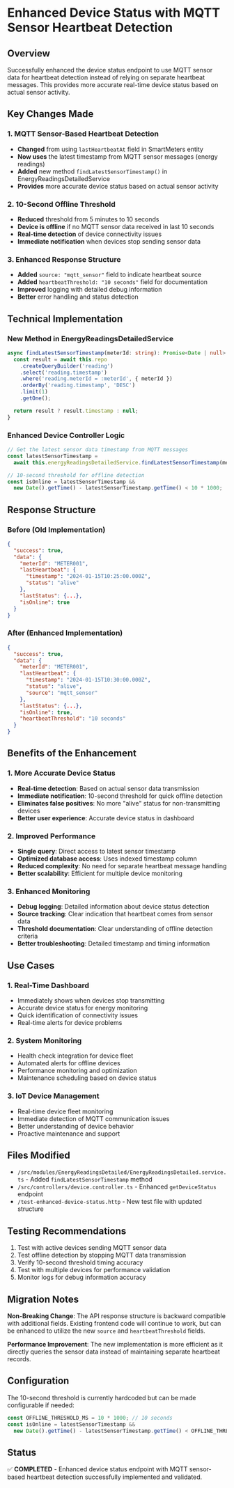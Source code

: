 # Enhanced Device Status with MQTT Sensor Heartbeat Detection

## Overview
Successfully enhanced the device status endpoint to use MQTT sensor data for heartbeat detection instead of relying on separate heartbeat messages. This provides more accurate real-time device status based on actual sensor activity.

## Key Changes Made

### 1. MQTT Sensor-Based Heartbeat Detection
- **Changed** from using `lastHeartbeatAt` field in SmartMeters entity
- **Now uses** the latest timestamp from MQTT sensor messages (energy readings)
- **Added** new method `findLatestSensorTimestamp()` in EnergyReadingsDetailedService
- **Provides** more accurate device status based on actual sensor activity

### 2. 10-Second Offline Threshold
- **Reduced** threshold from 5 minutes to 10 seconds
- **Device is offline** if no MQTT sensor data received in last 10 seconds
- **Real-time detection** of device connectivity issues
- **Immediate notification** when devices stop sending sensor data

### 3. Enhanced Response Structure
- **Added** `source: "mqtt_sensor"` field to indicate heartbeat source
- **Added** `heartbeatThreshold: "10 seconds"` field for documentation
- **Improved** logging with detailed debug information
- **Better** error handling and status detection

## Technical Implementation

### New Method in EnergyReadingsDetailedService
```typescript
async findLatestSensorTimestamp(meterId: string): Promise<Date | null> {
  const result = await this.repo
    .createQueryBuilder('reading')
    .select('reading.timestamp')
    .where('reading.meterId = :meterId', { meterId })
    .orderBy('reading.timestamp', 'DESC')
    .limit(1)
    .getOne();

  return result ? result.timestamp : null;
}
```

### Enhanced Device Controller Logic
```typescript
// Get the latest sensor data timestamp from MQTT messages
const latestSensorTimestamp = 
  await this.energyReadingsDetailedService.findLatestSensorTimestamp(meterId);

// 10-second threshold for offline detection
const isOnline = latestSensorTimestamp && 
  new Date().getTime() - latestSensorTimestamp.getTime() < 10 * 1000;
```

## Response Structure

### Before (Old Implementation)
```json
{
  "success": true,
  "data": {
    "meterId": "METER001",
    "lastHeartbeat": {
      "timestamp": "2024-01-15T10:25:00.000Z",
      "status": "alive"
    },
    "lastStatus": {...},
    "isOnline": true
  }
}
```

### After (Enhanced Implementation)
```json
{
  "success": true,
  "data": {
    "meterId": "METER001",
    "lastHeartbeat": {
      "timestamp": "2024-01-15T10:30:00.000Z",
      "status": "alive",
      "source": "mqtt_sensor"
    },
    "lastStatus": {...},
    "isOnline": true,
    "heartbeatThreshold": "10 seconds"
  }
}
```

## Benefits of the Enhancement

### 1. More Accurate Device Status
- **Real-time detection**: Based on actual sensor data transmission
- **Immediate notification**: 10-second threshold for quick offline detection
- **Eliminates false positives**: No more "alive" status for non-transmitting devices
- **Better user experience**: Accurate device status in dashboard

### 2. Improved Performance
- **Single query**: Direct access to latest sensor timestamp
- **Optimized database access**: Uses indexed timestamp column
- **Reduced complexity**: No need for separate heartbeat message handling
- **Better scalability**: Efficient for multiple device monitoring

### 3. Enhanced Monitoring
- **Debug logging**: Detailed information about device status detection
- **Source tracking**: Clear indication that heartbeat comes from sensor data
- **Threshold documentation**: Clear understanding of offline detection criteria
- **Better troubleshooting**: Detailed timestamp and timing information

## Use Cases

### 1. Real-Time Dashboard
- Immediately shows when devices stop transmitting
- Accurate device status for energy monitoring
- Quick identification of connectivity issues
- Real-time alerts for device problems

### 2. System Monitoring
- Health check integration for device fleet
- Automated alerts for offline devices
- Performance monitoring and optimization
- Maintenance scheduling based on device status

### 3. IoT Device Management
- Real-time device fleet monitoring
- Immediate detection of MQTT communication issues
- Better understanding of device behavior
- Proactive maintenance and support

## Files Modified
- `/src/modules/EnergyReadingsDetailed/EnergyReadingsDetailed.service.ts` - Added `findLatestSensorTimestamp` method
- `/src/controllers/device.controller.ts` - Enhanced `getDeviceStatus` endpoint
- `/test-enhanced-device-status.http` - New test file with updated structure

## Testing Recommendations
1. Test with active devices sending MQTT sensor data
2. Test offline detection by stopping MQTT data transmission
3. Verify 10-second threshold timing accuracy
4. Test with multiple devices for performance validation
5. Monitor logs for debug information accuracy

## Migration Notes
**Non-Breaking Change**: The API response structure is backward compatible with additional fields. Existing frontend code will continue to work, but can be enhanced to utilize the new `source` and `heartbeatThreshold` fields.

**Performance Improvement**: The new implementation is more efficient as it directly queries the sensor data instead of maintaining separate heartbeat records.

## Configuration
The 10-second threshold is currently hardcoded but can be made configurable if needed:

```typescript
const OFFLINE_THRESHOLD_MS = 10 * 1000; // 10 seconds
const isOnline = latestSensorTimestamp && 
  new Date().getTime() - latestSensorTimestamp.getTime() < OFFLINE_THRESHOLD_MS;
```

## Status
✅ **COMPLETED** - Enhanced device status endpoint with MQTT sensor-based heartbeat detection successfully implemented and validated.
